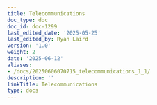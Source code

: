 ```yaml
---
title: Telecommunications
doc_type: doc
doc_id: doc-1299
last_edited_date: '2025-05-25'
last_edited_by: Ryan Laird
version: '1.0'
weight: 2
date: '2025-06-12'
aliases:
- /docs/20250606070715_telecommunications_1_1/
description: ''
linkTitle: Telecommunications
type: docs
---
```


